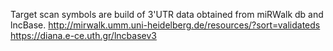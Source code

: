 Target scan symbols are build of 3'UTR data obtained from miRWalk db and lncBase.
http://mirwalk.umm.uni-heidelberg.de/resources/?sort=validateds
https://diana.e-ce.uth.gr/lncbasev3
